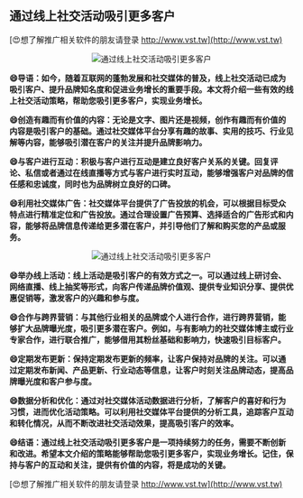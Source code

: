 ## **通过线上社交活动吸引更多客户**

[😍想了解推广相关软件的朋友请登录 http://www.vst.tw](http://www.vst.tw)

 <center><img src="https://vst.tw/MP4/tuiguang/png/8.png" alt="通过线上社交活动吸引更多客户"></center>

**😄导语：如今，随着互联网的蓬勃发展和社交媒体的普及，线上社交活动已成为吸引客户、提升品牌知名度和促进业务增长的重要手段。本文将介绍一些有效的线上社交活动策略，帮助您吸引更多客户，实现业务增长。**

**😄创造有趣而有价值的内容：无论是文字、图片还是视频，创作有趣而有价值的内容是吸引客户的基础。通过社交媒体平台分享有趣的故事、实用的技巧、行业见解等内容，能够吸引潜在客户的关注并提升品牌影响力。**

**😄与客户进行互动：积极与客户进行互动是建立良好客户关系的关键。回复评论、私信或者通过在线直播等方式与客户进行实时互动，能够增强客户对品牌的信任感和忠诚度，同时也为品牌树立良好的口碑。**

**😄利用社交媒体广告：社交媒体平台提供了广告投放的机会，可以根据目标受众特点进行精准定位和广告投放。通过合理设置广告预算、选择适合的广告形式和内容，能够将品牌信息传递给更多潜在客户，并引导他们了解和购买您的产品或服务。**

 <center><img src="https://vst.tw/MP4/tuiguang/png/2.png" alt="通过线上社交活动吸引更多客户"></center>

**😄举办线上活动：线上活动是吸引客户的有效方式之一。可以通过线上研讨会、网络直播、线上抽奖等形式，向客户传递品牌价值观、提供专业知识分享、提供优惠促销等，激发客户的兴趣和参与度。**

**😄合作与跨界营销：与其他行业相关的品牌或个人进行合作，进行跨界营销，能够扩大品牌曝光度，吸引更多潜在客户。例如，与有影响力的社交媒体博主或行业专家合作，进行联合推广，能够借用其粉丝基础和影响力，快速吸引目标客户。**

**😄定期发布更新：保持定期发布更新的频率，让客户保持对品牌的关注。可以通过定期发布新闻、产品更新、行业动态等信息，让客户时刻关注品牌动态，提高品牌曝光度和客户参与度。**

**😄数据分析和优化：通过对社交媒体活动数据进行分析，了解客户的喜好和行为习惯，进而优化活动策略。可以利用社交媒体平台提供的分析工具，追踪客户互动和转化情况，从而不断改进社交活动效果，提高吸引客户的效率。**

**😄结语：通过线上社交活动吸引更多客户是一项持续努力的任务，需要不断创新和改进。希望本文介绍的策略能够帮助您吸引更多客户，实现业务增长。记住，保持与客户的互动和关注，提供有价值的内容，将是成功的关键。**

[😍想了解推广相关软件的朋友请登录 http://www.vst.tw](http://www.vst.tw)



